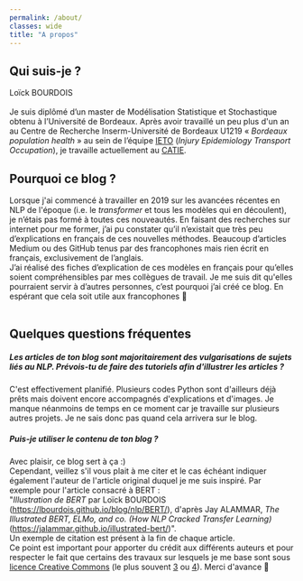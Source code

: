 ```yaml
---
permalink: /about/
classes: wide
title: "A propos"
---
```



## Qui suis-je ?
Loïck BOURDOIS<br>  
Je suis diplômé d’un master de Modélisation Statistique et Stochastique obtenu à l’Université de Bordeaux.
Après avoir travaillé un peu plus d'un an au Centre de Recherche Inserm-Université de Bordeaux U1219 « *Bordeaux population health* » au sein de l’équipe [IETO](https://www.bordeaux-population-health.center/les-equipes/prevention-et-prise-en-charge-des-traumatismes-ieto/) (*Injury Epidemiology Transport Occupation*), je travaille actuellement au [CATIE](https://www.catie.fr/).<br>  

<!-- 
Dans le cadre de mon travail, je suis amené à appliquer les techniques de NLP les plus récentes à des données médicales issues du Centre Hospitalier Universitaire de Bordeaux.<br>
Pour plus de détails, je vous invite à regarder la présentation suivante que j'ai eu l'opportunité de faire en février 2020 : [https://www.youtube.com/watch?v=5gRNOkQaUyI](https://www.youtube.com/watch?v=5gRNOkQaUyI).<br>
Elle ne porte pas sur tous les travaux en lien avec le NLP que nous sommes en train de réaliser à l'Inserm de Bordeaux mais permet de se faire par exemple une idée de la façon dont nous utilisons le GPT2. C'était une première pour moi avec un micro, je m'excuse donc pour les fois où il n'était pas assez prêt de la bouche :/ .<br><br>
-->

## Pourquoi ce blog ?
Lorsque j'ai commencé à travailler en 2019 sur les avancées récentes en NLP de l'époque (i.e. le *transformer* et tous les modèles qui en découlent), je n’étais pas formé à toutes ces nouveautés. En faisant des recherches sur internet pour me former, j’ai pu constater qu’il n’existait que très peu d’explications en français de ces nouvelles méthodes. Beaucoup d’articles Medium ou des GitHub tenus par des francophones mais rien écrit en français, exclusivement de l’anglais.<br>
J’ai réalisé des fiches d’explication de ces modèles en français pour qu’elles soient compréhensibles par mes collègues de travail.
Je me suis dit qu'elles pourraient servir à d’autres personnes, c’est pourquoi j’ai créé ce blog. En espérant que cela soit utile aux francophones 🙂<br><br>



## Quelques questions fréquentes 
##### Les articles de ton blog sont majoritairement des vulgarisations de sujets liés au NLP. Prévois-tu de faire des tutoriels afin d'illustrer les articles ?
C'est effectivement planifié. Plusieurs codes Python sont d'ailleurs déjà prêts mais doivent encore accompagnés d'explications et d'images.
Je manque néanmoins de temps en ce moment car je travaille sur plusieurs autres projets. Je ne sais donc pas quand cela arrivera sur le blog.

##### Puis-je utiliser le contenu de ton blog ?
Avec plaisir, ce blog sert à ça :)<br>
Cependant, veillez s'il vous plait à me citer et le cas échéant indiquer également l'auteur de l'article original duquel je me suis inspiré.
Par exemple pour l'article consacré à BERT :<br>
"*Illustration de BERT* par Loïck BOURDOIS (https://lbourdois.github.io/blog/nlp/BERT/), d'après Jay ALAMMAR, *The Illustrated BERT, ELMo, and co. (How NLP Cracked Transfer Learning)* (https://jalammar.github.io/illustrated-bert/)".<br>
Un exemple de citation est présent à la fin de chaque article.<br>
Ce point est important pour apporter du crédit aux différents auteurs et pour respecter le fait que certains des travaux sur lesquels je me base sont sous [licence Creative Commons](https://creativecommons.org/) (le plus souvent [3](https://creativecommons.org/licenses/by-nc-sa/3.0/fr/) ou [4](https://creativecommons.org/licenses/by-nc-sa/4.0/deed.fr)). Merci d'avance 🙂

